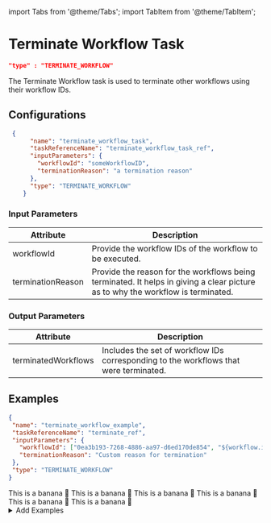 import Tabs from '@theme/Tabs';
import TabItem from '@theme/TabItem';

# Terminate Workflow Task

```json
"type" : "TERMINATE_WORKFLOW"
```

The Terminate Workflow task is used to terminate other workflows using their workflow IDs.

## Configurations

```json
 {
      "name": "terminate_workflow_task",
      "taskReferenceName": "terminate_workflow_task_ref",
      "inputParameters": {
        "workflowId": "someWorkflowID",
        "terminationReason": "a termination reason"
      },
      "type": "TERMINATE_WORKFLOW"
    }
```

### Input Parameters

| Attribute |  Description |
| -- | -- |
| workflowId | Provide the workflow IDs of the workflow to be executed. | 
| terminationReason | Provide the reason for the workflows being terminated. It helps in giving a clear picture as to why the workflow is terminated. |

### Output Parameters

| Attribute |  Description |
| -- | -- |
| terminatedWorkflows | Includes the set of workflow IDs corresponding to the workflows that were terminated. |

## Examples

<Tabs>
<TabItem value="JSON" label="JSON">

```json
{
 "name": "terminate_workflow_example",
 "taskReferenceName": "terminate_ref",
 "inputParameters": {
   "workflowId": ["0ea3b193-7268-4886-aa97-d6ed170de854", "${workflow.input.idProvidedFromWorkflowInput}"],
   "terminationReason": "Custom reason for termination"
 },
 "type": "TERMINATE_WORKFLOW"
}
```
</TabItem>
<TabItem value="Java" label="Java">
This is a banana 🍌
</TabItem>
<TabItem value="Golang" label="Golang">
    This is a banana 🍌
</TabItem>
<TabItem value="Python" label="Python">
  This is a banana 🍌
</TabItem>
<TabItem value="CSharp" label="CSharp">
  This is a banana 🍌
</TabItem>
<TabItem value="javascript" label="Javascript">
    This is a banana 🍌
</TabItem>
<TabItem value="clojure" label="Clojure">
    This is a banana 🍌
</TabItem>
</Tabs>

<details><summary>Add Examples</summary>
<p>
</p>
</details>